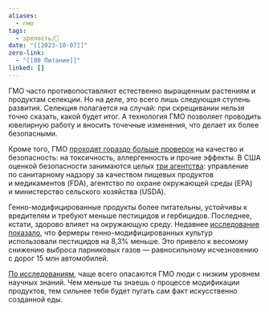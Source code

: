```yaml
---
aliases:
  - гмо
tags:
  - зрелость/🌱
date: "[[2023-10-07]]"
zero-link:
  - "[[00 Питание]]"
linked: []
---
```

ГМО часто противопоставляют естественно выращенным растениям и продуктам селекции. Но на деле, это всего лишь следующая ступень развития. Селекция полагается на случай: при скрещивании нельзя точно сказать, какой будет итог. А технология ГМО позволяет проводить ювелирную работу и вносить точечные изменения, что делает их более безопасными.

Кроме того, ГМО [проходят гораздо больше проверок](https://www.fda.gov/food/agricultural-biotechnology/how-gmos-are-regulated-united-states) на качество и безопасность: на токсичность, аллергенность и прочие эффекты. В США оценкой безопасности занимаются целых [три агентства](https://www.fda.gov/food/agricultural-biotechnology/how-gmos-are-regulated-food-and-plant-safety-united-states): управление по санитарному надзору за качеством пищевых продуктов и медикаментов (FDA), агентство по охране окружающей среды (EPA) и министерство сельского хозяйства (USDA).

Генно-модифицированные продукты более питательны, устойчивы к вредителям и требуют меньше пестицидов и гербицидов. Последнее, кстати, здорово влияет на окружающую среду. Недавнее [исследование показало](https://www.tandfonline.com/doi/full/10.1080/21645698.2020.1773198), что фермеры генно-модифицированных культур использовали пестицидов на 8,3% меньше. Это привело к весомому снижению выброса парниковых газов — равносильному исчезновению с дорог 15 млн автомобилей.

[По исследованиям](https://www.pewresearch.org/science/2016/12/01/the-new-food-fights/), чаще всего опасаются ГМО люди с низким уровнем научных знаний. Чем меньше ты знаешь о процессе модификации продуктов, тем сильнее тебя будет пугать сам факт искусственно созданной еды.